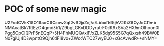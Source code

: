 # POC of some new magic

U2FsdGVkX18O16aeG6OxowXqI2vB2jpZcj/a/LbbxRrBtjhV2StZ6OyJoGRmbNMAxatBkVRtEzO4qmd8b1/Z9bgLGKoDDDyrutrF0dK9xSVa2HX5mOlhoon0lPgg5CpCIQPrF5nEQqP+5H4FhMUQQVxlF/xZLK5dg95S5G7qQxxsh49BW0ENx7giUj4D3wpntO9Qjh6dFI8vx+ZWcoWTC27wyEU0+xGcAvwdR++sNMY=
